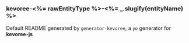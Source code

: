 ### kevoree-<%= rawEntityType %>-<%= _.slugify(entityName) %>

Default README generated by `generator-kevoree`, a `yo` generator for __kevoree-js__